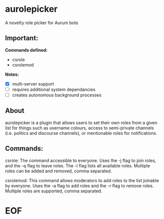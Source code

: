 # aurolepicker
A novelty role picker for Aurum bots

## Important:

**Commands defined:**
- csrole
- csrolemod

**Notes:**
- [x] multi-server support
- [ ] requires additional system dependancies
- [ ] creates autonomous background processes

## About

aurolepicker is a plugin that allows users to set their own roles from
a given list for things such as username colours, access to
semi-private channels (i.e. politics and discourse channels), or 
mentionable roles for notifications.

## Commands:

csrole: The command accessible to everyone. Uses the -j flag to join
roles, and the -q flag to leave roles. The -l flag lists all available
roles. Multiple roles can be added and removed, comma separated.

csrolemod: This command allows moderators to add roles to the list
joinable by everyone. Uses the -a flag to add roles and the -r flag to 
remove roles. Multiple roles are supported, comma separated.

# EOF



